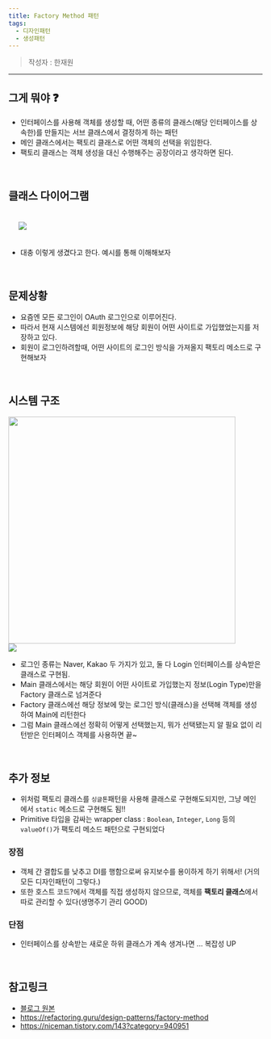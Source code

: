 ```yaml
---
title: Factory Method 패턴
tags:
  - 디자인패턴
  - 생성패턴
---
```


> 작성자 : 한재원

<!--more-->

<hr>

## 그게 뭐야 ❓

- 인터페이스를 사용해 객체를 생성할 때, 어떤 종류의 클래스(해당 인터페이스를 상속한)를 만들지는 서브 클래스에서 결정하게 하는 패턴
- 메인 클래스에서는 팩토리 클래스로 어떤 객체의 선택을 위임한다.
- 팩토리 클래스는 객체 생성을 대신 수행해주는 공장이라고 생각하면 된다.

<br>

## 클래스 다이어그램

<img style='margin:20px' src="https://refactoring.guru/images/patterns/diagrams/factory-method/structure.png">

- 대충 이렇게 생겼다고 한다. 예시를 통해 이해해보자

<br>

## 문제상황

- 요즘엔 모든 로그인이 OAuth 로그인으로 이루어진다.
- 따라서 현재 시스템에선 회원정보에 해당 회원이 어떤 사이트로 가입했었는지를 저장하고 있다.
- 회원이 로그인하려할때, 어떤 사이트의 로그인 방식을 가져올지 팩토리 메소드로 구현해보자

<br>

## 시스템 구조

<img width="450" src="https://user-images.githubusercontent.com/71180414/128675506-e199e421-8c06-4115-aca2-78e0ba7e4365.png">

<br>

<img src="https://user-images.githubusercontent.com/71180414/128660471-199e5ba1-737d-4ea4-abe2-12b854abfce8.png">

- 로그인 종류는 Naver, Kakao 두 가지가 있고, 둘 다 Login 인터페이스를 상속받은 클래스로 구현됨.
- Main 클래스에서는 해당 회원이 어떤 사이트로 가입했는지 정보(Login Type)만을 Factory 클래스로 넘겨준다
- Factory 클래스에선 해당 정보에 맞는 로그인 방식(클래스)을 선택해 객체를 생성하여 Main에 리턴한다
- 그럼 Main 클래스에선 정확히 어떻게 선택했는지, 뭐가 선택됐는지 알 필요 없이 리턴받은 인터페이스 객체를 사용하면 끝~

<br>

## 추가 정보

- 위처럼 팩토리 클래스를 `싱글톤`패턴을 사용해 클래스로 구현해도되지만, 그냥 메인에서 `static` 메소드로 구현해도 됨!!
- Primitive 타입을 감싸는 wrapper class : `Boolean`, `Integer`, `Long` 등의 `valueOf()`가 팩토리 메소드 패턴으로 구현되었다

### 장점

- 객체 간 결합도를 낮추고 DI를 행함으로써 유지보수를 용이하게 하기 위해서! (거의 모든 디자인패턴이 그렇다.)
- 또한 호스트 코드?에서 객체를 직접 생성하지 않으므로, 객체를 **팩토리 클래스**에서 따로 관리할 수 있다(생명주기 관리 GOOD)

### 단점

- 인터페이스를 상속받는 새로운 하위 클래스가 계속 생겨나면 ... 복잡성 UP

<br>

## 참고링크

- [블로그 원본](https://hanjo8813.github.io/designpattern/1/) 
- https://refactoring.guru/design-patterns/factory-method
- https://niceman.tistory.com/143?category=940951

<br>